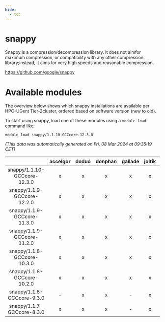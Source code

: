 ```yaml
---
hide:
  - toc
---
```


snappy
======


Snappy is a compression/decompression library. It does not aimfor maximum compression, or compatibility with any other compression library;instead, it aims for very high speeds and reasonable compression.

https://github.com/google/snappy
# Available modules


The overview below shows which snappy installations are available per HPC-UGent Tier-2cluster, ordered based on software version (new to old).

To start using snappy, load one of these modules using a `module load` command like:

```shell
module load snappy/1.1.10-GCCcore-12.3.0
```

*(This data was automatically generated on Fri, 08 Mar 2024 at 09:35:19 CET)*  

| |accelgor|doduo|donphan|gallade|joltik|skitty|
| :---: | :---: | :---: | :---: | :---: | :---: | :---: |
|snappy/1.1.10-GCCcore-12.3.0|x|x|x|x|x|x|
|snappy/1.1.9-GCCcore-12.2.0|x|x|x|x|x|x|
|snappy/1.1.9-GCCcore-11.3.0|x|x|x|x|x|x|
|snappy/1.1.9-GCCcore-11.2.0|x|x|x|x|x|x|
|snappy/1.1.8-GCCcore-10.3.0|x|x|x|x|x|x|
|snappy/1.1.8-GCCcore-10.2.0|x|x|x|x|x|x|
|snappy/1.1.8-GCCcore-9.3.0|-|x|x|-|x|x|
|snappy/1.1.7-GCCcore-8.3.0|x|x|x|-|x|x|

